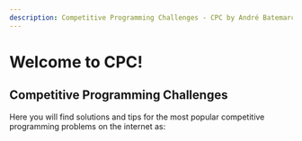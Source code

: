 ```yaml
---
description: Competitive Programming Challenges - CPC by André Batemarchi
---
```


# Welcome to CPC!

## Competitive Programming Challenges

Here you will find solutions and tips for the most popular competitive programming problems on the internet as:


